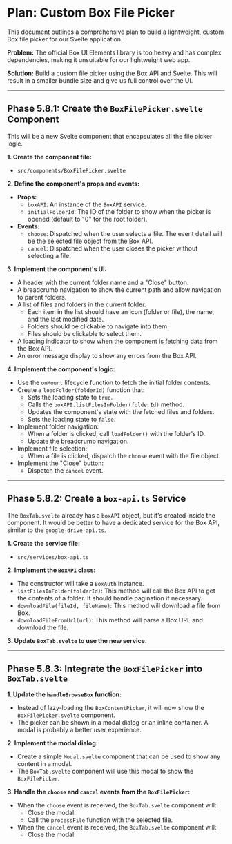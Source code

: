 # Plan: Custom Box File Picker

This document outlines a comprehensive plan to build a lightweight, custom Box file picker for our Svelte application.

**Problem:** The official Box UI Elements library is too heavy and has complex dependencies, making it unsuitable for our lightweight web app.

**Solution:** Build a custom file picker using the Box API and Svelte. This will result in a smaller bundle size and give us full control over the UI.

---

## Phase 5.8.1: Create the `BoxFilePicker.svelte` Component

This will be a new Svelte component that encapsulates all the file picker logic.

**1. Create the component file:**
- `src/components/BoxFilePicker.svelte`

**2. Define the component's props and events:**
- **Props:**
    - `boxAPI`: An instance of the `BoxAPI` service.
    - `initialFolderId`: The ID of the folder to show when the picker is opened (default to "0" for the root folder).
- **Events:**
    - `choose`: Dispatched when the user selects a file. The event detail will be the selected file object from the Box API.
    - `cancel`: Dispatched when the user closes the picker without selecting a file.

**3. Implement the component's UI:**
- A header with the current folder name and a "Close" button.
- A breadcrumb navigation to show the current path and allow navigation to parent folders.
- A list of files and folders in the current folder.
    - Each item in the list should have an icon (folder or file), the name, and the last modified date.
    - Folders should be clickable to navigate into them.
    - Files should be clickable to select them.
- A loading indicator to show when the component is fetching data from the Box API.
- An error message display to show any errors from the Box API.

**4. Implement the component's logic:**
- Use the `onMount` lifecycle function to fetch the initial folder contents.
- Create a `loadFolder(folderId)` function that:
    - Sets the loading state to `true`.
    - Calls the `boxAPI.listFilesInFolder(folderId)` method.
    - Updates the component's state with the fetched files and folders.
    - Sets the loading state to `false`.
- Implement folder navigation:
    - When a folder is clicked, call `loadFolder()` with the folder's ID.
    - Update the breadcrumb navigation.
- Implement file selection:
    - When a file is clicked, dispatch the `choose` event with the file object.
- Implement the "Close" button:
    - Dispatch the `cancel` event.

---

## Phase 5.8.2: Create a `box-api.ts` Service

The `BoxTab.svelte` already has a `boxAPI` object, but it's created inside the component. It would be better to have a dedicated service for the Box API, similar to the `google-drive-api.ts`.

**1. Create the service file:**
- `src/services/box-api.ts`

**2. Implement the `BoxAPI` class:**
- The constructor will take a `BoxAuth` instance.
- `listFilesInFolder(folderId)`: This method will call the Box API to get the contents of a folder. It should handle pagination if necessary.
- `downloadFile(fileId, fileName)`: This method will download a file from Box.
- `downloadFileFromUrl(url)`: This method will parse a Box URL and download the file.

**3. Update `BoxTab.svelte` to use the new service.**

---

## Phase 5.8.3: Integrate the `BoxFilePicker` into `BoxTab.svelte`

**1. Update the `handleBrowseBox` function:**
- Instead of lazy-loading the `BoxContentPicker`, it will now show the `BoxFilePicker.svelte` component.
- The picker can be shown in a modal dialog or an inline container. A modal is probably a better user experience.

**2. Implement the modal dialog:**
- Create a simple `Modal.svelte` component that can be used to show any content in a modal.
- The `BoxTab.svelte` component will use this modal to show the `BoxFilePicker`.

**3. Handle the `choose` and `cancel` events from the `BoxFilePicker`:**
- When the `choose` event is received, the `BoxTab.svelte` component will:
    - Close the modal.
    - Call the `processFile` function with the selected file.
- When the `cancel` event is received, the `BoxTab.svelte` component will:
    - Close the modal.
